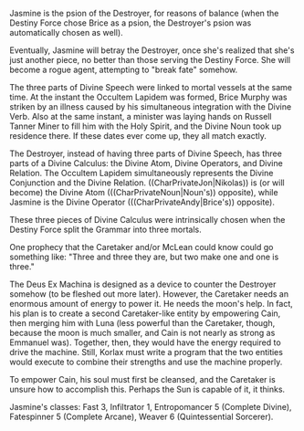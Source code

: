 Jasmine is the psion of the Destroyer, for reasons of balance (when the Destiny Force chose Brice as a psion, the Destroyer's psion was automatically chosen as well).

Eventually, Jasmine will betray the Destroyer, once she's realized that she's just another piece, no better than those serving the Destiny Force. She will become a rogue agent, attempting to &quot;break fate&quot; somehow.

The three parts of Divine Speech were linked to mortal vessels at the same time. At the instant the Occultem Lapidem was formed, Brice Murphy was striken by an illness caused by his simultaneous integration with the Divine Verb. Also at the same instant, a minister was laying hands on Russell Tanner Miner to fill him with the Holy Spirit, and the Divine Noun took up residence there. If these dates ever come up, they all match exactly.

The Destroyer, instead of having three parts of Divine Speech, has three parts of a Divine Calculus: the Divine Atom, Divine Operators, and Divine Relation. The Occultem Lapidem simultaneously represents the Divine Conjunction and the Divine Relation. ((CharPrivateJon|Nikolas)) is (or will become) the Divine Atom (((CharPrivateNoun|Noun's)) opposite), while Jasmine is the Divine Operator (((CharPrivateAndy|Brice's)) opposite).

These three pieces of Divine Calculus were intrinsically chosen when the Destiny Force split the Grammar into three mortals.

One prophecy that the Caretaker and/or McLean could know could go something like: &quot;Three and three they are, but two make one and one is three.&quot;

The Deus Ex Machina is designed as a device to counter the Destroyer somehow (to be fleshed out more later). However, the Caretaker needs an enormous amount of energy to power it. He needs the moon's help. In fact, his plan is to create a second Caretaker-like entity by empowering Cain, then merging him with Luna (less powerful than the Caretaker, though, because the moon is much smaller, and Cain is not nearly as strong as Emmanuel was). Together, then, they would have the energy required to drive the machine. Still, Korlax must write a program that the two entities would execute to combine their strengths and use the machine properly.

To empower Cain, his soul must first be cleansed, and the Caretaker is unsure how to accomplish this. Perhaps the Sun is capable of it, it thinks.

Jasmine's classes: Fast 3, Infiltrator 1, Entropomancer 5 (Complete Divine), Fatespinner 5 (Complete Arcane), Weaver 6 (Quintessential Sorcerer).
